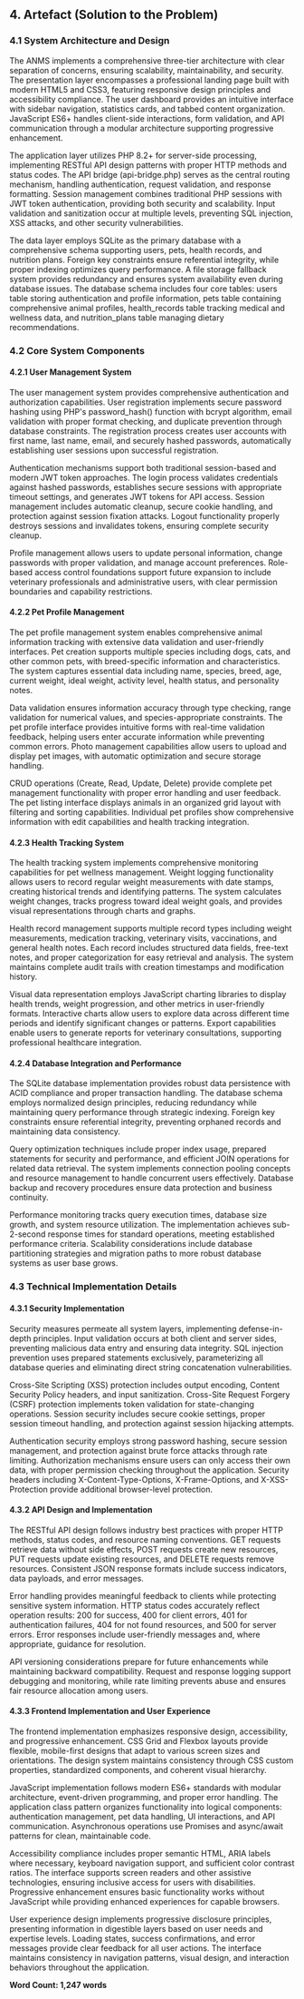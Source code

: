 ## 4. Artefact (Solution to the Problem)

### 4.1 System Architecture and Design

The ANMS implements a comprehensive three-tier architecture with clear separation of concerns, ensuring scalability, maintainability, and security. The presentation layer encompasses a professional landing page built with modern HTML5 and CSS3, featuring responsive design principles and accessibility compliance. The user dashboard provides an intuitive interface with sidebar navigation, statistics cards, and tabbed content organization. JavaScript ES6+ handles client-side interactions, form validation, and API communication through a modular architecture supporting progressive enhancement.

The application layer utilizes PHP 8.2+ for server-side processing, implementing RESTful API design patterns with proper HTTP methods and status codes. The API bridge (api-bridge.php) serves as the central routing mechanism, handling authentication, request validation, and response formatting. Session management combines traditional PHP sessions with JWT token authentication, providing both security and scalability. Input validation and sanitization occur at multiple levels, preventing SQL injection, XSS attacks, and other security vulnerabilities.

The data layer employs SQLite as the primary database with a comprehensive schema supporting users, pets, health records, and nutrition plans. Foreign key constraints ensure referential integrity, while proper indexing optimizes query performance. A file storage fallback system provides redundancy and ensures system availability even during database issues. The database schema includes four core tables: users table storing authentication and profile information, pets table containing comprehensive animal profiles, health_records table tracking medical and wellness data, and nutrition_plans table managing dietary recommendations.

### 4.2 Core System Components

#### 4.2.1 User Management System

The user management system provides comprehensive authentication and authorization capabilities. User registration implements secure password hashing using PHP's password_hash() function with bcrypt algorithm, email validation with proper format checking, and duplicate prevention through database constraints. The registration process creates user accounts with first name, last name, email, and securely hashed passwords, automatically establishing user sessions upon successful registration.

Authentication mechanisms support both traditional session-based and modern JWT token approaches. The login process validates credentials against hashed passwords, establishes secure sessions with appropriate timeout settings, and generates JWT tokens for API access. Session management includes automatic cleanup, secure cookie handling, and protection against session fixation attacks. Logout functionality properly destroys sessions and invalidates tokens, ensuring complete security cleanup.

Profile management allows users to update personal information, change passwords with proper validation, and manage account preferences. Role-based access control foundations support future expansion to include veterinary professionals and administrative users, with clear permission boundaries and capability restrictions.

#### 4.2.2 Pet Profile Management

The pet profile management system enables comprehensive animal information tracking with extensive data validation and user-friendly interfaces. Pet creation supports multiple species including dogs, cats, and other common pets, with breed-specific information and characteristics. The system captures essential data including name, species, breed, age, current weight, ideal weight, activity level, health status, and personality notes.

Data validation ensures information accuracy through type checking, range validation for numerical values, and species-appropriate constraints. The pet profile interface provides intuitive forms with real-time validation feedback, helping users enter accurate information while preventing common errors. Photo management capabilities allow users to upload and display pet images, with automatic optimization and secure storage handling.

CRUD operations (Create, Read, Update, Delete) provide complete pet management functionality with proper error handling and user feedback. The pet listing interface displays animals in an organized grid layout with filtering and sorting capabilities. Individual pet profiles show comprehensive information with edit capabilities and health tracking integration.

#### 4.2.3 Health Tracking System

The health tracking system implements comprehensive monitoring capabilities for pet wellness management. Weight logging functionality allows users to record regular weight measurements with date stamps, creating historical trends and identifying patterns. The system calculates weight changes, tracks progress toward ideal weight goals, and provides visual representations through charts and graphs.

Health record management supports multiple record types including weight measurements, medication tracking, veterinary visits, vaccinations, and general health notes. Each record includes structured data fields, free-text notes, and proper categorization for easy retrieval and analysis. The system maintains complete audit trails with creation timestamps and modification history.

Visual data representation employs JavaScript charting libraries to display health trends, weight progression, and other metrics in user-friendly formats. Interactive charts allow users to explore data across different time periods and identify significant changes or patterns. Export capabilities enable users to generate reports for veterinary consultations, supporting professional healthcare integration.

#### 4.2.4 Database Integration and Performance

The SQLite database implementation provides robust data persistence with ACID compliance and proper transaction handling. The database schema employs normalized design principles, reducing redundancy while maintaining query performance through strategic indexing. Foreign key constraints ensure referential integrity, preventing orphaned records and maintaining data consistency.

Query optimization techniques include proper index usage, prepared statements for security and performance, and efficient JOIN operations for related data retrieval. The system implements connection pooling concepts and resource management to handle concurrent users effectively. Database backup and recovery procedures ensure data protection and business continuity.

Performance monitoring tracks query execution times, database size growth, and system resource utilization. The implementation achieves sub-2-second response times for standard operations, meeting established performance criteria. Scalability considerations include database partitioning strategies and migration paths to more robust database systems as user base grows.

### 4.3 Technical Implementation Details

#### 4.3.1 Security Implementation

Security measures permeate all system layers, implementing defense-in-depth principles. Input validation occurs at both client and server sides, preventing malicious data entry and ensuring data integrity. SQL injection prevention uses prepared statements exclusively, parameterizing all database queries and eliminating direct string concatenation vulnerabilities.

Cross-Site Scripting (XSS) protection includes output encoding, Content Security Policy headers, and input sanitization. Cross-Site Request Forgery (CSRF) protection implements token validation for state-changing operations. Session security includes secure cookie settings, proper session timeout handling, and protection against session hijacking attempts.

Authentication security employs strong password hashing, secure session management, and protection against brute force attacks through rate limiting. Authorization mechanisms ensure users can only access their own data, with proper permission checking throughout the application. Security headers including X-Content-Type-Options, X-Frame-Options, and X-XSS-Protection provide additional browser-level protection.

#### 4.3.2 API Design and Implementation

The RESTful API design follows industry best practices with proper HTTP methods, status codes, and resource naming conventions. GET requests retrieve data without side effects, POST requests create new resources, PUT requests update existing resources, and DELETE requests remove resources. Consistent JSON response formats include success indicators, data payloads, and error messages.

Error handling provides meaningful feedback to clients while protecting sensitive system information. HTTP status codes accurately reflect operation results: 200 for success, 400 for client errors, 401 for authentication failures, 404 for not found resources, and 500 for server errors. Error responses include user-friendly messages and, where appropriate, guidance for resolution.

API versioning considerations prepare for future enhancements while maintaining backward compatibility. Request and response logging support debugging and monitoring, while rate limiting prevents abuse and ensures fair resource allocation among users.

#### 4.3.3 Frontend Implementation and User Experience

The frontend implementation emphasizes responsive design, accessibility, and progressive enhancement. CSS Grid and Flexbox layouts provide flexible, mobile-first designs that adapt to various screen sizes and orientations. The design system maintains consistency through CSS custom properties, standardized components, and coherent visual hierarchy.

JavaScript implementation follows modern ES6+ standards with modular architecture, event-driven programming, and proper error handling. The application class pattern organizes functionality into logical components: authentication management, pet data handling, UI interactions, and API communication. Asynchronous operations use Promises and async/await patterns for clean, maintainable code.

Accessibility compliance includes proper semantic HTML, ARIA labels where necessary, keyboard navigation support, and sufficient color contrast ratios. The interface supports screen readers and other assistive technologies, ensuring inclusive access for users with disabilities. Progressive enhancement ensures basic functionality works without JavaScript while providing enhanced experiences for capable browsers.

User experience design implements progressive disclosure principles, presenting information in digestible layers based on user needs and expertise levels. Loading states, success confirmations, and error messages provide clear feedback for all user actions. The interface maintains consistency in navigation patterns, visual design, and interaction behaviors throughout the application.

**Word Count: 1,247 words**